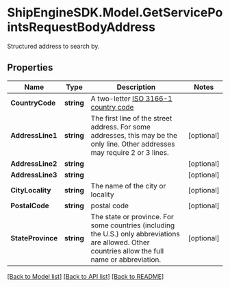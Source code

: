 # ShipEngineSDK.Model.GetServicePointsRequestBodyAddress
Structured address to search by.

## Properties

Name | Type | Description | Notes
------------ | ------------- | ------------- | -------------
**CountryCode** | **string** | A two-letter [ISO 3166-1 country code](https://en.wikipedia.org/wiki/ISO_3166-1)  | 
**AddressLine1** | **string** | The first line of the street address. For some addresses, this may be the only line. Other addresses may require 2 or 3 lines. | [optional] 
**AddressLine2** | **string** |  | [optional] 
**AddressLine3** | **string** |  | [optional] 
**CityLocality** | **string** | The name of the city or locality | [optional] 
**PostalCode** | **string** | postal code | [optional] 
**StateProvince** | **string** | The state or province. For some countries (including the U.S.) only abbreviations are allowed. Other countries allow the full name or abbreviation. | [optional] 

[[Back to Model list]](../../README.md#documentation-for-models) [[Back to API list]](../../README.md#documentation-for-api-endpoints) [[Back to README]](../../README.md)

